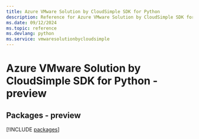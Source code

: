 ```yaml
---
title: Azure VMware Solution by CloudSimple SDK for Python
description: Reference for Azure VMware Solution by CloudSimple SDK for Python
ms.date: 09/12/2024
ms.topic: reference
ms.devlang: python
ms.service: vmwaresolutionbycloudsimple
---
```

# Azure VMware Solution by CloudSimple SDK for Python - preview
## Packages - preview
[!INCLUDE [packages](vmware-solution-by-cloudsimple-index.md)]